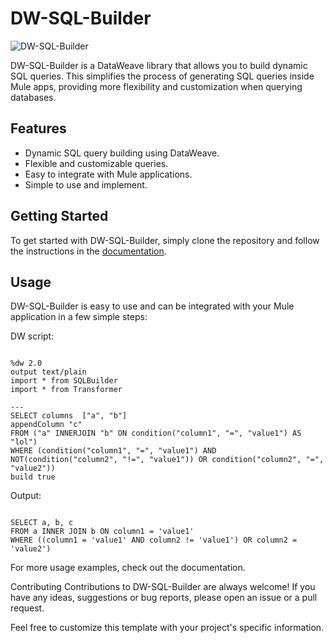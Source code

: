 # DW-SQL-Builder

![DW-SQL-Builder](https://tenor.com/ru/view/pepe-the-frog-left-and-right-swaying-dancing-graphics-gif-17809232)

DW-SQL-Builder is a DataWeave library that allows you to build dynamic SQL queries. This simplifies the process of generating SQL queries inside Mule apps, providing more flexibility and customization when querying databases.

## Features

- Dynamic SQL query building using DataWeave.
- Flexible and customizable queries.
- Easy to integrate with Mule applications.
- Simple to use and implement.

## Getting Started

To get started with DW-SQL-Builder, simply clone the repository and follow the instructions in the [documentation](https://github.com/username/dw-sql-builder/docs).

## Usage

DW-SQL-Builder is easy to use and can be integrated with your Mule application in a few simple steps:

DW script: 
```

%dw 2.0
output text/plain
import * from SQLBuilder
import * from Transformer

--- 
SELECT columns  ["a", "b"] 
appendColumn "c"
FROM ("a" INNERJOIN "b" ON condition("column1", "=", "value1") AS "lol") 
WHERE (condition("column1", "=", "value1") AND NOT(condition("column2", "!=", "value1")) OR condition("column2", "=", "value2")) 
build true

```

Output:

```

SELECT a, b, c
FROM a INNER JOIN b ON column1 = 'value1'
WHERE ((column1 = 'value1' AND column2 != 'value1') OR column2 = 'value2')

```

For more usage examples, check out the documentation.

Contributing
Contributions to DW-SQL-Builder are always welcome! If you have any ideas, suggestions or bug reports, please open an issue or a pull request.

Feel free to customize this template with your project's specific information.
